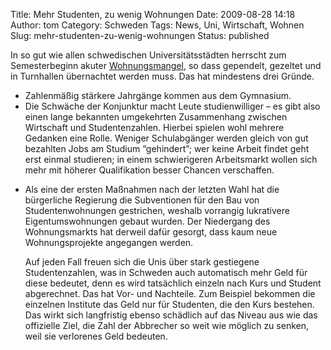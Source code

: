 Title: Mehr Studenten, zu wenig Wohnungen
Date: 2009-08-28 14:18
Author: tom
Category: Schweden
Tags: News, Uni, Wirtschaft, Wohnen
Slug: mehr-studenten-zu-wenig-wohnungen
Status: published

In so gut wie allen schwedischen Universitätsstädten herrscht zum
Semesterbeginn akuter
[Wohnungsmangel](http://www.dn.se/nyheter/sverige/studenter-utan-bostad-tvingas-talta-1.940242),
so dass gependelt, gezeltet und in Turnhallen übernachtet werden muss.
Das hat mindestens drei Gründe.

-   Zahlenmäßig stärkere Jahrgänge kommen aus dem Gymnasium.
-   Die Schwäche der Konjunktur macht Leute studienwilliger – es gibt
    also einen lange bekannten umgekehrten Zusammenhang zwischen
    Wirtschaft und Studentenzahlen. Hierbei spielen wohl mehrere
    Gedanken eine Rolle. Weniger Schulabgänger werden gleich von gut
    bezahlten Jobs am Studium “gehindert”; wer keine Arbeit findet geht
    erst einmal studieren; in einem schwierigeren Arbeitsmarkt wollen
    sich mehr mit höherer Qualifikation besser Chancen verschaffen.

<ul>
<li>
Als eine der ersten Maßnahmen nach der letzten Wahl hat die bürgerliche
Regierung die Subventionen für den Bau von Studentenwohnungen
gestrichen, weshalb vorrangig lukrativere Eigentumswohnungen gebaut
wurden. Der Niedergang des Wohnungsmarkts hat derweil dafür gesorgt,
dass kaum neue Wohnungsprojekte angegangen werden.

</p>
Auf jeden Fall freuen sich die Unis über stark gestiegene
Studentenzahlen, was in Schweden auch automatisch mehr Geld für diese
bedeutet, denn es wird tatsächlich einzeln nach Kurs und Student
abgerechnet. Das hat Vor- und Nachteile. Zum Beispiel bekommen die
einzelnen Institute das Geld nur für Studenten, die den Kurs bestehen.
Das wirkt sich langfristig ebenso schädlich auf das Niveau aus wie das
offizielle Ziel, die Zahl der Abbrecher so weit wie möglich zu senken,
weil sie verlorenes Geld bedeuten.

